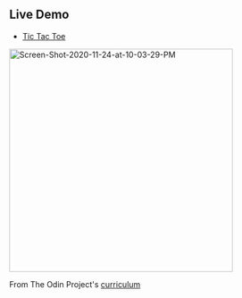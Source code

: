 
## Live Demo

- [Tic Tac Toe](https://ozansozuozgit.github.io/tic-tac-toe/)

<a href="https://ibb.co/NyTmPqB"><img width=400px src="https://i.ibb.co/4V1YGLr/Screen-Shot-2020-11-24-at-10-03-29-PM.png" alt="Screen-Shot-2020-11-24-at-10-03-29-PM" border="0"></a>

From The Odin Project's [curriculum](https://www.theodinproject.com/courses/javascript/lessons/tic-tac-toe-javascript?ref=lnav)
